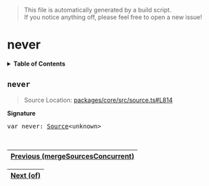 > This file is automatically generated by a build script.<br>If you notice anything off, please feel free to open a new issue!

# never

<details><summary><b>Table of Contents</b></summary><br>

1. [<code>never</code>](#never)</details>

## <a name="never"></a><code>never</code>

> Source Location: [packages\/core\/src\/source.ts#L814](..\/..\/packages\/core\/src\/source.ts#L814)

<b>Signature</b>

<pre>var never: <a href="../01-api-basics/03-Source.md#Source-Interface">Source</a>&lt;unknown&gt;</pre><br>

| [Previous \(mergeSourcesConcurrent\)](20-mergeSourcesConcurrent.md#readme) |
| --- |

<div align="right">

| [Next \(of\)](22-of.md#readme) |
| --- |
</div>
